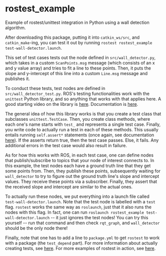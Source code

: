 # rostest_example
Example of rostest/unittest integration in Python using a wall detection algorithm.

After downloading this package, putting it into `catkin_ws/src`, and `catkin_make`-ing, you can test it out by running `rostest rostest_example test-wall-detector.launch`.

This set of test cases tests out the node defined in `src/wall_detector.py`, which takes in a custom `ScanPoints.msg` message (which consists of an x and y value array) and tries to fit a line to these points. Then, it puts the slope and y-intercept of this line into a custom `Line.msg` message and publishes it.

To conduct these tests, test nodes are defined in `src/wall_detector_test.py`. ROS's testing functionalities work with the `unittest` Python library, and so anything that works with that applies here. A good starting video on the library is [here](https://www.youtube.com/watch?v=6tNS--WetLI). Documentation is [here](https://docs.python.org/3/library/unittest.html).

The general idea of how this library works is that you create a test class that subclasses `unittest.TestCase`. Then, you create class methods, where each one's name starts with `test_` and represents a single test case. Finally, you write code to actually run a test in each of these methods. This usually entails running `self.assert*` statements (once again, see documentation [here](https://docs.python.org/3/library/unittest.html)). If the asserts return true, then the test case passes. Else, it fails. Any additional errors in the test case would also result in failure.

As for how this works with ROS, in each test case, one can define nodes that publish/subscribe to topics that your node of interest connects to. In this example, the test nodes each have a ground truth line that they get some points from. Then, they publish these points, subsequently waiting for `wall_detector` to try to figure out the ground truth line's slope and intercept values. They receive these points via a subscriber. Finally, they assert that the received slope and intercept are similar to the actual ones.

To actually run these nodes, we put everything into a launch file called `test-wall-detector.launch`. Note that the test node is labelled with a `test` flag. `rostest` works the same way as `roslaunch`, just that it also runs the nodes with this flag. In fact, one can run `roslaunch rostest_example test-wall-detector.launch` -- it just ignores the test nodes! You can try this yourself -- run that command and then check `rqt_graph`, and `wall_detector` should be the only node there!

Finally, note that one has to add a line to `package.yml` to get `rostest` to work with a package (the `test_depend` part). For more information about actually creating tests, see [here](http://wiki.ros.org/rostest/Writing). For more examples of rostest in action, see [here](https://github.com/mit-rss/rostest_example).
